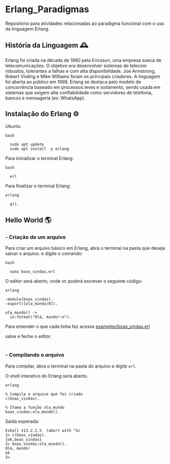 # Erlang_Paradigmas
Repositório para atividades relacionadas ao paradigma funcional com o uso da linguagem Erlang.

## História da Linguagem 🕰️

Erlang foi criada na década de 1980 pela Ericsson, uma empresa sueca de telecomunicações. O objetivo era desenvolver sistemas de telecom robustos, tolerantes a falhas e com alta disponibilidade. Joe Armstrong, Robert Virding e Mike Williams foram os principais criadores. A linguagem foi aberta ao público em 1998. Erlang se destaca pelo modelo de concorrência baseado em processos leves e isolamento, sendo usada em sistemas que exigem alta confiabilidade como servidores de telefonia, bancos e mensageria (ex: WhatsApp).

## Instalação do Erlang ⚙️

Ubuntu

```
bash

  sudo apt update
  sudo apt install -y erlang
```

Para inicializar o terminal Erlang:
```
bash

  erl
```

Para finalizar o terminal Erlang:
```
erlang

  q().
```

## Hello World 🌎
### - Criação de um arquivo

Para criar um arquivo básico em Erlang, abra o terminal na pasta que deseja salvar o arquivo. e digite o comando:
```
bash

  nano boas_vindas.erl
```

O editor será aberto, onde vc poderá escrever o seguinte código:
```
erlang

-module(boas_vindas).
-export([ola_mundo/0]).

ola_mundo() ->  
  io:format("Olá, mundo!~n").
```
Para entender o que cada linha faz acesse [examples/boas_vindas.erl](https://github.com/usuario/repositorio/blob/main/src/main.erl)

salve e feche o editor. <br><br>



### - Compilando o arquivo
Para compilar, abra o terminal na pasta do arquivo e digite ```erl```.

O shell interativo do Erlang será aberto.
```
erlang

% Compila o arquivo que foi criado
c(boas_vindas).

% Chama a função ola_mundo
boas_vindas:ola_mundo().
```


Saída esperada:
```
Eshell V13.2.2.5  (abort with ^G)
1> c(boas_vindas).
{ok,boas_vindas}
2> boas_vindas:ola_mundo().
Olá, mundo!
ok
3> 
```
